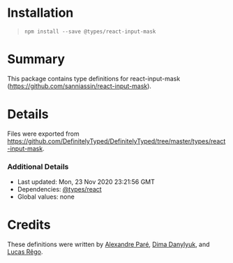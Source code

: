 # Installation
> `npm install --save @types/react-input-mask`

# Summary
This package contains type definitions for react-input-mask (https://github.com/sanniassin/react-input-mask).

# Details
Files were exported from https://github.com/DefinitelyTyped/DefinitelyTyped/tree/master/types/react-input-mask.

### Additional Details
 * Last updated: Mon, 23 Nov 2020 23:21:56 GMT
 * Dependencies: [@types/react](https://npmjs.com/package/@types/react)
 * Global values: none

# Credits
These definitions were written by [Alexandre Paré](https://github.com/apare), [Dima Danylyuk](https://github.com/dima7a14), and [Lucas Rêgo](https://github.com/lucasraziel).
